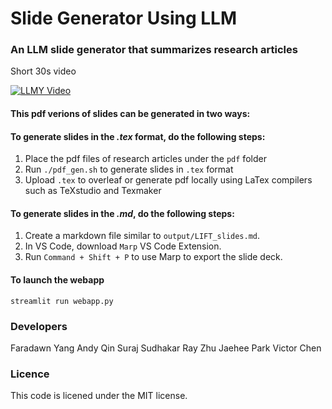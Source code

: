 # Slide Generator Using LLM

### An LLM slide generator that summarizes research articles

Short 30s video

[![LLMY Video](https://img.youtube.com/vi/IcEGcZFxXbw/0.jpg)](https://www.youtube.com/watch?v=IcEGcZFxXbw)


#### This pdf verions of slides can be generated in two ways:

#### To generate slides in the *.tex* format, do the following steps:
1. Place the pdf files of research articles under the `pdf` folder
2. Run `./pdf_gen.sh` to generate slides in `.tex` format
3. Upload `.tex` to overleaf or generate pdf locally using LaTex compilers such as TeXstudio and Texmaker

#### To generate slides in the *.md*, do the following steps:
1. Create a markdown file similar to `output/LIFT_slides.md`.
2. In VS Code, download `Marp` VS Code Extension.
3. Run `Command + Shift + P` to use Marp to export the slide deck.

#### To launch the webapp
```
streamlit run webapp.py  
```

### Developers
Faradawn Yang
Andy Qin
Suraj Sudhakar
Ray Zhu
Jaehee Park
Victor Chen

### Licence
This code is licened under the MIT license.
